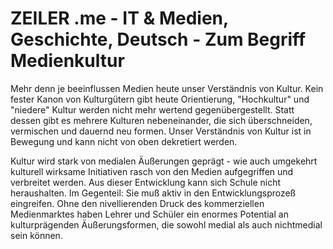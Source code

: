 # ZEILER .me - IT & Medien, Geschichte, Deutsch - Zum Begriff Medienkultur

Mehr denn je beeinflussen Medien heute unser Verständnis von Kultur. Kein fester Kanon von Kulturgütern gibt heute Orientierung, "Hochkultur" und "niedere" Kultur werden nicht mehr wertend gegenübergestellt. Statt dessen gibt es mehrere Kulturen nebeneinander, die sich überschneiden, vermischen und dauernd neu formen. Unser Verständnis von Kultur ist in Bewegung und kann nicht von oben dekretiert werden.

Kultur wird stark von medialen Äußerungen geprägt - wie auch umgekehrt kulturell wirksame Initiativen rasch von den Medien aufgegriffen und verbreitet werden. Aus dieser Entwicklung kann sich Schule nicht heraushalten. Im Gegenteil: Sie muß aktiv in den Entwicklungsprozeß eingreifen. Ohne den nivellierenden Druck des kommerziellen Medienmarktes haben Lehrer und Schüler ein enormes Potential an kulturprägenden Äußerungsformen, die sowohl medial als auch nichtmedial sein können.